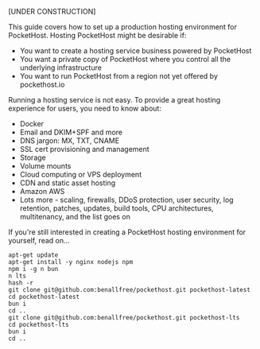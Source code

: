 [UNDER CONSTRUCTION]

This guide covers how to set up a production hosting environment for PocketHost. Hosting PocketHost might be desirable if:

- You want to create a hosting service business powered by PocketHost
- You want a private copy of PocketHost where you control all the underlying infrastructure
- You want to run PocketHost from a region not yet offered by pockethost.io

Running a hosting service is not easy. To provide a great hosting experience for users, you need to know about:

- Docker
- Email and DKIM+SPF and more
- DNS jargon: MX, TXT, CNAME
- SSL cert provisioning and management
- Storage
- Volume mounts
- Cloud computing or VPS deployment
- CDN and static asset hosting
- Amazon AWS
- Lots more - scaling, firewalls, DDoS protection, user security, log retention, patches, updates, build tools, CPU architectures, multitenancy, and the list goes on

If you're still interested in creating a PocketHost hosting environment for yourself, read on...

```
apt-get update
apt-get install -y nginx nodejs npm
npm i -g n bun
n lts
hash -r
git clone git@github.com:benallfree/pockethost.git pockethost-latest
cd pockethost-latest
bun i
cd ..
git clone git@github.com:benallfree/pockethost.git pockethost-lts
cd pockethost-lts
bun i
cd ..
```